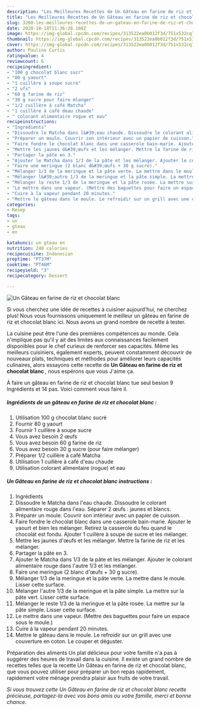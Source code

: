 ```yaml
---
description: "Les Meilleures Recettes de Un Gâteau en farine de riz et chocolat blanc"
title: "Les Meilleures Recettes de Un Gâteau en farine de riz et chocolat blanc"
slug: 3200-les-meilleures-recettes-de-un-gateau-en-farine-de-riz-et-chocolat-blanc
date: 2020-10-18T11:36:28.108Z
image: https://img-global.cpcdn.com/recipes/313522ea0b012f3d/751x532cq70/un-gateau-en-farine-de-riz-et-chocolat-blanc-photo-principale-de-la-recette.jpg
thumbnail: https://img-global.cpcdn.com/recipes/313522ea0b012f3d/751x532cq70/un-gateau-en-farine-de-riz-et-chocolat-blanc-photo-principale-de-la-recette.jpg
cover: https://img-global.cpcdn.com/recipes/313522ea0b012f3d/751x532cq70/un-gateau-en-farine-de-riz-et-chocolat-blanc-photo-principale-de-la-recette.jpg
author: Pauline Curtis
ratingvalue: 4
reviewcount: 6
recipeingredient:
- "100 g chocolat blanc sucr"
- "80 g yaourt"
- "1 cuillère à soupe sucre"
- "2 ufs"
- "60 g farine de riz"
- "30 g sucre pour faire mlanger"
- "1/2 cuillère à café Matcha"
- "1 cuillère à café deau chaude"
- " colorant alimentaire rogue et eau"
recipeinstructions:
- "Ingrédients"
- "Dissoudre le Matcha dans l&#39;eau chaude. Dissoudre le colorant alimentaire rouge dans l&#39;eau. Séparer 2 œufs : jaunes et blancs."
- "Préparer un moule. Couvrir son intérieur avec un papier de cuisson."
- "Faire fondre le chocolat blanc dans une casserole bain-marie. Ajouter le yaourt et bien les mélanger. Retirez la casserole du feu quand le chocolat est fondu. Ajouter 1 cuillère à soupe de sucre et les mélanger."
- "Mettre les jaunes d&#39;œufs et les mélanger. Mettre la farine de riz et les mélanger."
- "Partager la pâte en 3."
- "Ajouter le Matcha dans 1/3 de la pâte et les mélanger. Ajouter le colorant alimentaire rouge dans l&#39;autre 1/3 et les mélanger."
- "Faire une meringue (2 blanc d&#39;œufs + 30 g sucre)."
- "Mélanger 1/3 de la meringue et la pâte verte. La mettre dans le moule. Lisser cette surface."
- "Mélanger l&#39;autre 1/3 de la meringue et la pâte simple. La mettre sur la pâte vert. Lisser cette surface."
- "Mélanger le reste 1/3 de la meringue et la pâte rosée. La mettre sur la pâte simple. Lisser cette surface."
- "Le mettre dans une vapeur. (Mettre des baguettes pour faire un espace sous le moule.)"
- "Cuire à la vapeur pendant 20 minutes."
- "Mettre le gâteau dans le moule. Le refroidir sur un grill avec une couverture en coton. Le couper et déguster."
categories:
- Resep
tags:
- un
- gteau
- en

katakunci: un gteau en 
nutrition: 248 calories
recipecuisine: Indonesian
preptime: "PT37M"
cooktime: "PT46M"
recipeyield: "3"
recipecategory: Dessert

---
```



![Un Gâteau en farine de riz et chocolat blanc](https://img-global.cpcdn.com/recipes/313522ea0b012f3d/751x532cq70/un-gateau-en-farine-de-riz-et-chocolat-blanc-photo-principale-de-la-recette.jpg)

Si vous cherchez une idée de recettes à cuisiner aujourd'hui, ne cherchez plus! Nous vous fournissons uniquement le meilleur un gâteau en farine de riz et chocolat blanc ici. Nous avons un grand nombre de recette à tester.

La cuisine peut être l'une des premières compétences au monde. Cela n'implique pas qu'il y ait des limites aux connaissances facilement disponibles pour le chef curieux de renforcer ses capacités. Même les meilleurs cuisiniers, également experts, peuvent constamment découvrir de nouveaux plats, techniques et méthodes pour améliorer leurs capacités culinaires, alors essayons cette recette de <strong> Un Gâteau en farine de riz et chocolat blanc </strong>, nous espérons que vous J'aime ça.

<!--inarticleads1-->

À faire un gâteau en farine de riz et chocolat blanc tue seul besion 9 Ingrédients et 14 pas. Voici comment vous faire il.

##### Ingrédients de un gâteau en farine de riz et chocolat blanc :

1. Utilisation 100 g chocolat blanc sucré
1. Fournir 80 g yaourt
1. Fournir 1 cuillère à soupe sucre
1. Vous avez besoin 2 œufs
1. Vous avez besoin 60 g farine de riz
1. Vous avez besoin 30 g sucre (pour faire mélanger)
1. Préparer 1/2 cuillère à café Matcha
1. Utilisation 1 cuillère à café d&#39;eau chaude
1. Utilisation  colorant alimentaire (rogue) et eau




<!--inarticleads2-->

##### Un Gâteau en farine de riz et chocolat blanc instructions :

1. Ingrédients
1. Dissoudre le Matcha dans l&#39;eau chaude. Dissoudre le colorant alimentaire rouge dans l&#39;eau. Séparer 2 œufs : jaunes et blancs.
1. Préparer un moule. Couvrir son intérieur avec un papier de cuisson.
1. Faire fondre le chocolat blanc dans une casserole bain-marie. Ajouter le yaourt et bien les mélanger. Retirez la casserole du feu quand le chocolat est fondu. Ajouter 1 cuillère à soupe de sucre et les mélanger.
1. Mettre les jaunes d&#39;œufs et les mélanger. Mettre la farine de riz et les mélanger.
1. Partager la pâte en 3.
1. Ajouter le Matcha dans 1/3 de la pâte et les mélanger. Ajouter le colorant alimentaire rouge dans l&#39;autre 1/3 et les mélanger.
1. Faire une meringue (2 blanc d&#39;œufs + 30 g sucre).
1. Mélanger 1/3 de la meringue et la pâte verte. La mettre dans le moule. Lisser cette surface.
1. Mélanger l&#39;autre 1/3 de la meringue et la pâte simple. La mettre sur la pâte vert. Lisser cette surface.
1. Mélanger le reste 1/3 de la meringue et la pâte rosée. La mettre sur la pâte simple. Lisser cette surface.
1. Le mettre dans une vapeur. (Mettre des baguettes pour faire un espace sous le moule.)
1. Cuire à la vapeur pendant 20 minutes.
1. Mettre le gâteau dans le moule. Le refroidir sur un grill avec une couverture en coton. Le couper et déguster.




<!--inarticleads1-->

<p>
Préparation des aliments Un plat délicieux pour votre famille n'a pas à suggérer des heures de travail dans la cuisine. Il existe un grand nombre de recettes telles que la recette Un Gâteau en farine de riz et chocolat blanc, que vous pouvez utiliser pour préparer un bon repas rapidement, rapidement votre ménage prendra plaisir aux fruits de votre travail.
</p>

<p>
<i>Si vous trouvez cette Un Gâteau en farine de riz et chocolat blanc recette précieuse, partagez-la avec vos bons amis ou votre famille, merci et bonne chance.</i>
</p>
